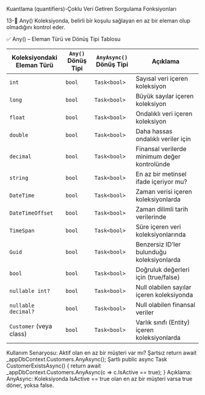 ﻿Kuantlama (quantifiers)-Çoklu Veri Getiren Sorgulama Fonksiyonları

13-🔹 Any()
Koleksiyonda, belirli bir koşulu sağlayan en az bir eleman olup olmadığını kontrol eder.

✅ Any() – Eleman Türü ve Dönüş Tipi Tablosu

| Koleksiyondaki Eleman Türü | `Any()` Dönüş Tipi | `AnyAsync()` Dönüş Tipi | Açıklama                           |
| -------------------------- | ------------------ | ------------ | ----------------------------------------------|
| `int`                      | `bool`             | `Task<bool>` | Sayısal veri içeren koleksiyon                |
| `long`                     | `bool`             | `Task<bool>` | Büyük sayılar içeren koleksiyon               |
| `float`                    | `bool`             | `Task<bool>` | Ondalıklı veri içeren koleksiyon              |
| `double`                   | `bool`             | `Task<bool>` | Daha hassas ondalıklı veriler için            |
| `decimal`                  | `bool`             | `Task<bool>` | Finansal verilerde minimum değer kontrolünde  |
| `string`                   | `bool`             | `Task<bool>` | En az bir metinsel ifade içeriyor mu?         |
| `DateTime`                 | `bool`             | `Task<bool>` | Zaman verisi içeren koleksiyonlarda           |
| `DateTimeOffset`           | `bool`             | `Task<bool>` | Zaman dilimli tarih verilerinde               |
| `TimeSpan`                 | `bool`             | `Task<bool>` | Süre içeren veri koleksiyonlarında            |
| `Guid`                     | `bool`             | `Task<bool>` | Benzersiz ID’ler bulunduğu koleksiyonlarda    |
| `bool`                     | `bool`             | `Task<bool>` | Doğruluk değerleri için (true/false)          |
| `nullable int?`            | `bool`             | `Task<bool>` | Null olabilen sayılar içeren koleksiyonda     |
| `nullable decimal?`        | `bool`             | `Task<bool>` | Null olabilen finansal veriler                |
| `Customer` (veya class)    | `bool`             | `Task<bool>` | Varlık sınıfı (Entity) içeren koleksiyonlarda |


Kullanım Senaryosu:
Aktif olan en az bir müşteri var mı?
Şartsız
    return await _appDbContext.Customers.AnyAsync();
Şartlı
public async Task<bool> CustomerExistsAsync()
{
    return await _appDbContext.Customers.AnyAsync(c => c.IsActive == true);
}
Açıklama:
AnyAsync: Koleksiyonda IsActive == true olan en az bir müşteri varsa true döner, yoksa false.

